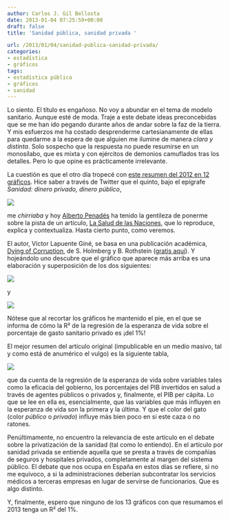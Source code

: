 ```yaml
---
author: Carlos J. Gil Bellosta
date: 2013-01-04 07:25:59+00:00
draft: false
title: 'Sanidad pública, sanidad privada '

url: /2013/01/04/sanidad-publica-sanidad-privada/
categories:
- estadística
- gráficos
tags:
- estadística pública
- gráficos
- sanidad
---
```


Lo siento. El título es engañoso. No voy a abundar en el tema de modelo sanitario. Aunque esté de moda. Traje a este debate ideas preconcebidas que se me han ido pegando durante años de andar sobre la faz de la tierra. Y mis esfuerzos me ha costado desprenderme cartesianamente de ellas para quedarme a la espera de que alguien me ilumine de manera _clara y distinta_. Solo sospecho que la respuesta no puede resumirse en un monosílabo, que es mixta y con ejércitos de demonios camuflados tras los detalles. Pero lo que opine es prácticamente irrelevante.

La cuestión es que el otro día tropecé con [este resumen del 2012 en 12 gráficos](http://www.eldiario.es/piedrasdepapel/2012_6_83701631.html). Hice saber a través de Twitter que el quinto, bajo el epígrafe _Sanidad: dinero privado, dinero público_,

[![](/wp-uploads/2013/01/analisis-comparado-privado-sanidad-esperanza_EDIIMA20121230_0049_5.jpg)
](/wp-uploads/2013/01/analisis-comparado-privado-sanidad-esperanza_EDIIMA20121230_0049_5.jpg)

me _chirriaba_ y hoy [Alberto Penadés](https://twitter.com/AlbertoPenades) ha tenido la gentileza de ponerme sobre la pista de un artículo, [La Salud de las Naciones](http://www.eldiario.es/piedrasdepapel/salud-naciones_6_86501351.html), que lo reproduce, explica y contextualiza. Hasta cierto punto, como veremos.

El autor, Víctor Lapuente Giné, se basa en una publicación académica, [Dying of Corruption](http://journals.cambridge.org/action/displayAbstract?fromPage=online&aid=8368265), de S. Holmberg y B. Rothstein ([gratis aquí](http://www.sahlgrenska.gu.se/digitalAssets/1358/1358014_dying-of-corruption.pdf)). Y hojeándolo uno descubre que el gráfico que aparece más arriba es una elaboración y superposición de los dos siguientes:

[![](/wp-uploads/2013/01/salud_vs_gasto_publico.png)
](/wp-uploads/2013/01/salud_vs_gasto_publico.png)

y

[![](/wp-uploads/2013/01/salud_vs_gasto_privado.png)
](/wp-uploads/2013/01/salud_vs_gasto_privado.png)

Nótese que al recortar los gráficos he mantenido el pie, en el que se informa de cómo la R² de la regresión de la esperanza de vida sobre el porcentaje de gasto sanitario privado es ¡del 1%!

El mejor resumen del artículo original (impublicable en un medio masivo, tal y como está de anumérico el vulgo) es la siguiente tabla,

[![](/wp-uploads/2013/01/salud_vs_todas.png)
](/wp-uploads/2013/01/salud_vs_todas.png)

que da cuenta de la regresión de la esperanza de vida sobre variables tales como la eficacia del gobierno, los porcentajes del PIB invertidos en salud a través de agentes públicos o privados y, finalmente, el PIB per cápita. Lo que se lee en ella es, esencialmente, que las variables que más influyen en la esperanza de vida son la primera y la última. Y que el color del gato (color _público_ o _privado_) influye más bien poco en si este caza o no ratones.

Penúltimamente, no encuentro la relevancia de este artículo en el debate sobre la privatización de la sanidad (tal como lo entiendo). En el artículo por sanidad privada se entiende aquella que se presta a través de compañías de seguros y hospitales privados, completamente al margen del sistema público. El debate que nos ocupa en España en estos días se refiere, si no me equivoco, a si la administraciones deberían subcontratar los servicios médicos a terceras empresas en lugar de servirse de funcionarios. Que es algo distinto.

Y, finalmente, espero que ninguno de los 13 gráficos con que resumamos el 2013 tenga un R² del 1%.

